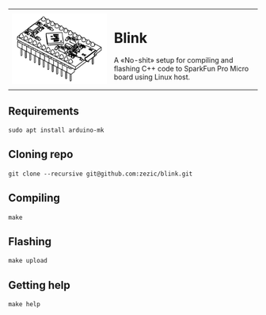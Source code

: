 <table>
    <tr>
        <td><img align="left" src="logo.svg?raw=true"></td>
        <td>
            <h1>Blink</h1>
            <p>A «No-shit» setup for compiling and flashing C++ code to SparkFun Pro Micro board using Linux host.</p>
        </td>
    </tr>
</table>

## Requirements

```shell
sudo apt install arduino-mk
```

## Cloning repo

```shell
git clone --recursive git@github.com:zezic/blink.git
```

## Compiling

```shell
make
```

## Flashing

```
make upload
```

## Getting help

```
make help
```